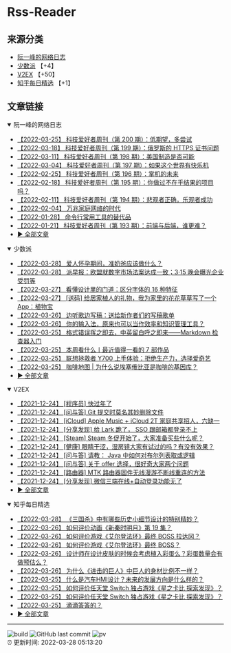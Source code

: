 # Rss-Reader

## 来源分类

* [阮一峰的网络日志](#阮一峰的网络日志)
* [少数派](#少数派) 【+4】
* [V2EX](#V2EX) 【+50】
* [知乎每日精选](#知乎每日精选) 【+1】

## 文章链接

<details open>
    <summary id="阮一峰的网络日志">
     阮一峰的网络日志
    </summary>


* [【2022-03-25】 科技爱好者周刊（第 200 期）：低期望，多尝试](http://www.ruanyifeng.com/blog/2022/03/weekly-issue-200.html)
* [【2022-03-18】 科技爱好者周刊（第 199 期）：俄罗斯的 HTTPS 证书问题](http://www.ruanyifeng.com/blog/2022/03/weekly-issue-199.html)
* [【2022-03-11】 科技爱好者周刊（第 198 期）：美国制造是否可能](http://www.ruanyifeng.com/blog/2022/03/weekly-issue-198.html)
* [【2022-03-04】 科技爱好者周刊（第 197 期）：如果这个世界有快乐机](http://www.ruanyifeng.com/blog/2022/03/weekly-issue-197.html)
* [【2022-02-25】 科技爱好者周刊（第 196 期）：掌机的未来](http://www.ruanyifeng.com/blog/2022/02/weekly-issue-196.html)
* [【2022-02-18】 科技爱好者周刊（第 195 期）：你做过不在乎结果的项目吗？](http://www.ruanyifeng.com/blog/2022/02/weekly-issue-195.html)
* [【2022-02-11】 科技爱好者周刊（第 194 期）：悲观者正确，乐观者成功](http://www.ruanyifeng.com/blog/2022/02/weekly-issue-194.html)
* [【2022-02-04】 万兆家庭网络的时代](http://www.ruanyifeng.com/blog/2022/02/10g-ethernet.html)
* [【2022-01-28】 命令行常用工具的替代品](http://www.ruanyifeng.com/blog/2022/01/cli-alternative-tools.html)
* [【2022-01-21】 科技爱好者周刊（第 193 期）：前端与后端，谁更难？](http://www.ruanyifeng.com/blog/2022/01/weekly-issue-193.html)
* [:arrow_forward: 全部文章](data/阮一峰的网络日志.md)
</details>

<details open>
    <summary id="少数派">
     少数派
    </summary>


* [【2022-03-28】 爱人怀孕期间，准奶爸应该做什么？](https://sspai.com/post/69905)
* [【2022-03-28】 派早报：欧盟就数字市场法案达成一致；3·15 晚会曝光企业受罚等](https://sspai.com/post/72322)
* [【2022-03-27】 看懂设计里的门道：区分字体的 16 种特征](https://sspai.com/post/71957)
* [【2022-03-27】 [送码] 给居家植人的礼物，我为家里的花花草草写了一个 App：植物宝](https://sspai.com/post/72260)
* [【2022-03-26】 边听歌边写稿：送给新作者们的写稿歌单](https://sspai.com/post/72302)
* [【2022-03-26】 你的输入法，原来也可以当作效率和知识管理工具？](https://sspai.com/post/71703)
* [【2022-03-25】 格式错误挥之即去，中英留白呼之即来——Markdown 检查器入门](https://sspai.com/prime/story/markdown-linter-a-primer)
* [【2022-03-25】 本周看什么丨最近值得一看的 7 部作品](https://sspai.com/post/72294)
* [【2022-03-25】 联想拯救者 Y700 上手体验：拒绝生产力，选择爱奇艺](https://sspai.com/post/72278)
* [【2022-03-25】 咖啡地图 | 为什么说埃塞俄比亚是咖啡的基因库？](https://sspai.com/post/72263)
* [:arrow_forward: 全部文章](data/少数派.md)
</details>

<details open>
    <summary id="V2EX">
     V2EX
    </summary>


* [【2021-12-24】 [程序员] 快过年了](https://www.v2ex.com/t/824201)
* [【2021-12-24】 [问与答] Git 提交时莫名其妙删除文件](https://www.v2ex.com/t/824200)
* [【2021-12-24】 [iCloud] Apple Music + iCloud 2T 家庭共享招人，六缺一](https://www.v2ex.com/t/824199)
* [【2021-12-24】 [分享发现] 给 Lark 跪了， SSO 跟邮箱都登录不上](https://www.v2ex.com/t/824198)
* [【2021-12-24】 [Steam] Steam 冬促开始了，大家准备买些什么呢？](https://www.v2ex.com/t/824197)
* [【2021-12-24】 [健康] 眼睛干涩，湿房镜大家有试过的吗？有没有效果？](https://www.v2ex.com/t/824196)
* [【2021-12-24】 [问与答] 请教： Java 中如何对布尔列表取或逻辑](https://www.v2ex.com/t/824194)
* [【2021-12-24】 [问与答] 关于 offer 选择，很好奇大家两个问题](https://www.v2ex.com/t/824192)
* [【2021-12-24】 [路由器] MTK 路由器固件无线漫游不断线重连的方法](https://www.v2ex.com/t/824191)
* [【2021-12-24】 [分享发现] 微信三端在线+自动登录功能无了](https://www.v2ex.com/t/824190)
* [:arrow_forward: 全部文章](data/V2EX.md)
</details>

<details open>
    <summary id="知乎每日精选">
     知乎每日精选
    </summary>


* [【2022-03-28】 《三国杀》中有哪些历史小细节设计的特别精妙？](http://www.zhihu.com/question/523235899/answer/2410875769?utm_campaign=rss&utm_medium=rss&utm_source=rss&utm_content=title)
* [【2022-03-26】 如何评价动画《新秦时明月》第 19 集？](http://www.zhihu.com/question/524206401/answer/2408090381?utm_campaign=rss&utm_medium=rss&utm_source=rss&utm_content=title)
* [【2022-03-26】 如何评价游戏《艾尔登法环》最终 BOSS 拉达冈？](http://www.zhihu.com/question/518457267/answer/2408132666?utm_campaign=rss&utm_medium=rss&utm_source=rss&utm_content=title)
* [【2022-03-26】 如何评价游戏《艾尔登法环》最终 BOSS？](http://www.zhihu.com/question/518457267/answer/2408132666?utm_campaign=rss&utm_medium=rss&utm_source=rss&utm_content=title)
* [【2022-03-26】 设计师在设计皮肤的时候会考虑植入彩蛋么？彩蛋数量会有做预估么？](http://www.zhihu.com/question/523235885/answer/2407987325?utm_campaign=rss&utm_medium=rss&utm_source=rss&utm_content=title)
* [【2022-03-26】 为什么《进击的巨人》中巨人的身材比例不一样？](http://www.zhihu.com/question/523798811/answer/2407852679?utm_campaign=rss&utm_medium=rss&utm_source=rss&utm_content=title)
* [【2022-03-25】 什么是汽车HMI设计？未来的发展方向是什么样的？](http://www.zhihu.com/question/515370941/answer/2406910588?utm_campaign=rss&utm_medium=rss&utm_source=rss&utm_content=title)
* [【2022-03-25】 如何评价任天堂 Switch 独占游戏《星之卡比 探索发现》？](http://www.zhihu.com/question/523597688/answer/2406692475?utm_campaign=rss&utm_medium=rss&utm_source=rss&utm_content=title)
* [【2022-03-25】 如何评价任天堂 Switch 独占游戏《星之卡比 探索发现》？](http://www.zhihu.com/question/523597688/answer/2406682001?utm_campaign=rss&utm_medium=rss&utm_source=rss&utm_content=title)
* [【2022-03-25】 滴滴答答的？](http://www.zhihu.com/question/508061182/answer/2367548529?utm_campaign=rss&utm_medium=rss&utm_source=rss&utm_content=title)
* [:arrow_forward: 全部文章](data/知乎每日精选.md)
</details>


---

![build](https://github.com/LikaiLee/rss-reader/workflows/rss%20reader/badge.svg)
![GitHub last commit](https://img.shields.io/github/last-commit/likailee/rss-reader)
![pv](https://pageview.vercel.app/?github_user=likailee) <br>
:alarm_clock: 更新时间: 2022-03-28 05:13:20